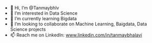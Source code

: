 - 👋 Hi, I’m @Tanmaybhlv
- 👀 I’m interested in Data Science
- 🌱 I’m currently learning Bigdata
- 💞️ I’m looking to collaborate on Machine Learning, Baigdata, Data Science projects
- 📫 Reach me on LinkedIn: www.linkedin.com/in/tanmaybhalavi

<!---
Tanmaybhlv/Tanmaybhlv is a ✨ special ✨ repository because its `README.md` (this file) appears on your GitHub profile.
You can click the Preview link to take a look at your changes.
--->
